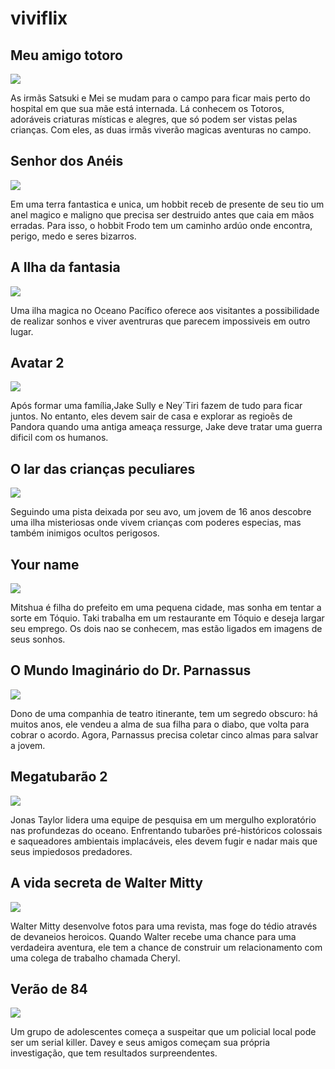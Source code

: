 # viviflix

## Meu amigo totoro 
![](https://media1.tenor.com/m/uhmHieA8WkkAAAAd/nap-nap-time.gif)

As irmãs Satsuki e Mei se mudam para o campo para ficar mais perto do hospital em que sua mãe está internada. Lá 
conhecem os Totoros, adoráveis criaturas místicas e alegres, que só podem ser vistas pelas crianças. Com eles, as duas irmãs viverão magicas aventuras 
no campo.

## Senhor dos Anéis 
![](https://media1.tenor.com/m/uSRg3fttsYMAAAAd/abell46s-reface.gif)

Em uma terra fantastica e unica, um hobbit receb de presente de seu tio um anel magico e maligno que precisa ser destruido antes que caia em mãos erradas. 
Para isso, o hobbit Frodo tem um caminho ardúo onde encontra, perigo, medo e seres bizarros.

## A Ilha da fantasia 
![](https://media1.tenor.com/m/s1PXdj8s5VwAAAAd/fantasy-island.gif)

Uma ilha magica no Oceano Pacífico oferece aos visitantes a possibilidade de realizar sonhos e viver aventruras que parecem 
impossiveis em outro lugar. 

## Avatar 2 
![](https://media1.tenor.com/m/llJVJDZ5iWIAAAAC/tuk-tuktirey.gif)

Após formar uma família,Jake Sully e Ney´Tiri fazem de tudo para ficar juntos. No entanto, eles devem sair de casa e explorar as regioẽs de Pandora quando
uma antiga ameaça ressurge, Jake deve tratar uma guerra dificil com os humanos.

## O lar das crianças peculiares 
![](https://media1.tenor.com/m/AZqCL_Y-f-cAAAAC/child-yukon-and-aagney-working-together-to-run-away-from-home.gif)

Seguindo uma pista deixada por seu avo, um jovem de 16 anos descobre uma ilha misteriosas onde vivem crianças 
com poderes especias, mas também inimigos ocultos perigosos.

## Your name 
![](https://media1.tenor.com/m/WqTjL5v0dugAAAAC/your-name-walk-away.gif)

Mitshua é filha do prefeito em uma pequena cidade, mas sonha em tentar a sorte em Tóquio. Taki trabalha em um restaurante
em Tóquio e deseja largar seu emprego. Os dois nao se conhecem, mas estão ligados em imagens de seus sonhos.

## O Mundo Imaginário do Dr. Parnassus
![](https://media1.tenor.com/m/k8U7SZAX_aoAAAAd/shit.gif)

Dono de uma companhia de teatro itinerante, tem um segredo obscuro: há muitos anos, ele vendeu a alma de sua filha para o diabo, que volta para cobrar o acordo. 
Agora, Parnassus precisa coletar cinco almas para salvar a jovem.

## Megatubarão 2 
![](https://media1.tenor.com/m/qLD7v6jhc_QAAAAd/shark-attack-attack.gif)

Jonas Taylor lidera uma equipe de pesquisa em um mergulho exploratório nas profundezas do oceano.
Enfrentando tubarões pré-históricos colossais e saqueadores ambientais implacáveis, eles devem fugir e nadar mais que seus impiedosos predadores.

## A vida secreta de Walter Mitty 
![](https://media1.tenor.com/m/SD0dNy1r9VsAAAAd/espoir-secret-life-of-walter-mitty.gif)

Walter Mitty desenvolve fotos para uma revista, mas foge do tédio através de devaneios heroicos.
Quando Walter recebe uma chance para uma verdadeira aventura, ele tem a chance de construir um relacionamento com uma colega de trabalho chamada Cheryl.

## Verão de 84 
![](https://media1.tenor.com/m/nUq2C5QAxygAAAAd/summer-of84-davey-armstrong.gif)

Um grupo de adolescentes começa a suspeitar que um policial local pode ser um serial killer. 
Davey e seus amigos começam sua própria investigação, que tem resultados surpreendentes.

